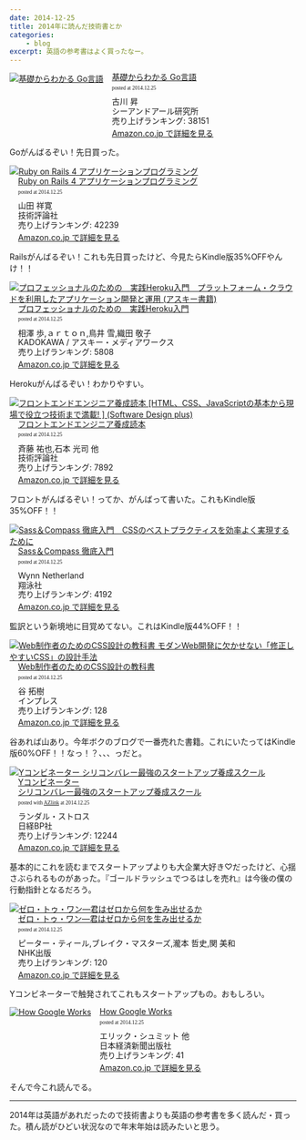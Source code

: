 ```yaml
---
date: 2014-12-25
title: 2014年に読んだ技術書とか
categories: 
    - blog
excerpt: 英語の参考書はよく買ったなー。
---
```


<div class="azlink-box"><div class="azlink-image" style="float:left"><a href="http://www.amazon.co.jp/exec/obidos/ASIN/4863541171/warikiru-22/ref=nosim/" name="azlinklink" target="_blank"><img src="http://ecx.images-amazon.com/images/I/51ZzoXpsmqL._SL160_.jpg" alt="基礎からわかる Go言語" style="border:none" /></a></div><div class="azlink-info" style="float:left;margin-left:15px;line-height:120%"><div class="azlink-name" style="margin-bottom:10px;line-height:120%"><a href="http://www.amazon.co.jp/exec/obidos/ASIN/4863541171/warikiru-22/ref=nosim/" name="azlinklink" target="_blank">基礎からわかる Go言語</a><div class="azlink-powered-date" style="font-size:7pt;margin-top:5px;font-family:verdana;line-height:120%">posted at 2014.12.25</div></div><div class="azlink-detail">古川 昇<br />シーアンドアール研究所<br />売り上げランキング: 38151<br /></div><div class="azlink-link" style="margin-top:5px"><a href="http://www.amazon.co.jp/exec/obidos/ASIN/4863541171/warikiru-22/ref=nosim/" target="_blank">Amazon.co.jp で詳細を見る</a></div></div><div class="azlink-footer" style="clear:left"></div></div>

Goがんばるぞい！先日買った。

<div class="azlink-box"><div class="azlink-image" style="float:left"><a href="http://www.amazon.co.jp/exec/obidos/ASIN/4774164100/warikiru-22/ref=nosim/" name="azlinklink" target="_blank"><img src="http://ecx.images-amazon.com/images/I/51lycs3O%2BrL._SL160_.jpg" alt="Ruby on Rails 4 アプリケーションプログラミング" style="border:none" /></a></div><div class="azlink-info" style="float:left;margin-left:15px;line-height:120%"><div class="azlink-name" style="margin-bottom:10px;line-height:120%"><a href="http://www.amazon.co.jp/exec/obidos/ASIN/4774164100/warikiru-22/ref=nosim/" name="azlinklink" target="_blank">Ruby on Rails 4 アプリケーションプログラミング</a><div class="azlink-powered-date" style="font-size:7pt;margin-top:5px;font-family:verdana;line-height:120%">posted at 2014.12.25</div></div><div class="azlink-detail">山田 祥寛<br />技術評論社<br />売り上げランキング: 42239<br /></div><div class="azlink-link" style="margin-top:5px"><a href="http://www.amazon.co.jp/exec/obidos/ASIN/4774164100/warikiru-22/ref=nosim/" target="_blank">Amazon.co.jp で詳細を見る</a></div></div><div class="azlink-footer" style="clear:left"></div></div>

Railsがんばるぞい！これも先日買ったけど、今見たらKindle版35%OFFやんけ！！

<div class="azlink-box"><div class="azlink-image" style="float:left"><a href="http://www.amazon.co.jp/exec/obidos/ASIN/B00NXMTLHK/warikiru-22/ref=nosim/" name="azlinklink" target="_blank"><img src="http://ecx.images-amazon.com/images/I/51nW5yO0fVL._SL160_.jpg" alt="プロフェッショナルのための　実践Heroku入門　プラットフォーム・クラウドを利用したアプリケーション開発と運用 (アスキー書籍)" style="border:none" /></a></div><div class="azlink-info" style="float:left;margin-left:15px;line-height:120%"><div class="azlink-name" style="margin-bottom:10px;line-height:120%"><a href="http://www.amazon.co.jp/exec/obidos/ASIN/B00NXMTLHK/warikiru-22/ref=nosim/" name="azlinklink" target="_blank">プロフェッショナルのための　実践Heroku入門</a><div class="azlink-powered-date" style="font-size:7pt;margin-top:5px;font-family:verdana;line-height:120%">posted at 2014.12.25</div></div><div class="azlink-detail">相澤 歩,ａｒｔｏｎ,鳥井 雪,織田 敬子<br />KADOKAWA / アスキー・メディアワークス<br />売り上げランキング: 5808<br /></div><div class="azlink-link" style="margin-top:5px"><a href="http://www.amazon.co.jp/exec/obidos/ASIN/B00NXMTLHK/warikiru-22/ref=nosim/" target="_blank">Amazon.co.jp で詳細を見る</a></div></div><div class="azlink-footer" style="clear:left"></div></div>

Herokuがんばるぞい！わかりやすい。

<div class="azlink-box"><div class="azlink-image" style="float:left"><a href="http://www.amazon.co.jp/exec/obidos/ASIN/4774165786/warikiru-22/ref=nosim/" name="azlinklink" target="_blank"><img src="http://ecx.images-amazon.com/images/I/51A%2B-kjo8gL._SL160_.jpg" alt="フロントエンドエンジニア養成読本 [HTML、CSS、JavaScriptの基本から現場で役立つ技術まで満載! ] (Software Design plus)" style="border:none" /></a></div><div class="azlink-info" style="float:left;margin-left:15px;line-height:120%"><div class="azlink-name" style="margin-bottom:10px;line-height:120%"><a href="http://www.amazon.co.jp/exec/obidos/ASIN/4774165786/warikiru-22/ref=nosim/" name="azlinklink" target="_blank">フロントエンドエンジニア養成読本</a><div class="azlink-powered-date" style="font-size:7pt;margin-top:5px;font-family:verdana;line-height:120%">posted at 2014.12.25</div></div><div class="azlink-detail">斉藤 祐也,石本 光司 他<br />技術評論社<br />売り上げランキング: 7892<br /></div><div class="azlink-link" style="margin-top:5px"><a href="http://www.amazon.co.jp/exec/obidos/ASIN/4774165786/warikiru-22/ref=nosim/" target="_blank">Amazon.co.jp で詳細を見る</a></div></div><div class="azlink-footer" style="clear:left"></div></div>

フロントがんばるぞい！ってか、がんばって書いた。これもKindle版35%OFF！！

<div class="azlink-box"><div class="azlink-image" style="float:left"><a href="http://www.amazon.co.jp/exec/obidos/ASIN/B00J8DSQ6K/warikiru-22/ref=nosim/" name="azlinklink" target="_blank"><img src="http://ecx.images-amazon.com/images/I/517HFB9SweL._SL160_.jpg" alt="Sass＆Compass 徹底入門　CSSのベストプラクティスを効率よく実現するために" style="border:none" /></a></div><div class="azlink-info" style="float:left;margin-left:15px;line-height:120%"><div class="azlink-name" style="margin-bottom:10px;line-height:120%"><a href="http://www.amazon.co.jp/exec/obidos/ASIN/B00J8DSQ6K/warikiru-22/ref=nosim/" name="azlinklink" target="_blank">Sass＆Compass 徹底入門</a><div class="azlink-powered-date" style="font-size:7pt;margin-top:5px;font-family:verdana;line-height:120%">posted at 2014.12.25</div></div><div class="azlink-detail">Wynn Netherland<br />翔泳社<br />売り上げランキング: 4192<br /></div><div class="azlink-link" style="margin-top:5px"><a href="http://www.amazon.co.jp/exec/obidos/ASIN/B00J8DSQ6K/warikiru-22/ref=nosim/" target="_blank">Amazon.co.jp で詳細を見る</a></div></div><div class="azlink-footer" style="clear:left"></div></div>

監訳という新境地に目覚めてない。これはKindle版44%OFF！！

<div class="azlink-box"><div class="azlink-image" style="float:left"><a href="http://www.amazon.co.jp/exec/obidos/ASIN/B00M0ESXUI/warikiru-22/ref=nosim/" name="azlinklink" target="_blank"><img src="http://ecx.images-amazon.com/images/I/51nSEOKWSrL._SL160_.jpg" alt="Web制作者のためのCSS設計の教科書 モダンWeb開発に欠かせない「修正しやすいCSS」の設計手法" style="border:none" /></a></div><div class="azlink-info" style="float:left;margin-left:15px;line-height:120%"><div class="azlink-name" style="margin-bottom:10px;line-height:120%"><a href="http://www.amazon.co.jp/exec/obidos/ASIN/B00M0ESXUI/warikiru-22/ref=nosim/" name="azlinklink" target="_blank">Web制作者のためのCSS設計の教科書</a><div class="azlink-powered-date" style="font-size:7pt;margin-top:5px;font-family:verdana;line-height:120%">posted at 2014.12.25</div></div><div class="azlink-detail">谷 拓樹<br />インプレス<br />売り上げランキング: 128<br /></div><div class="azlink-link" style="margin-top:5px"><a href="http://www.amazon.co.jp/exec/obidos/ASIN/B00M0ESXUI/warikiru-22/ref=nosim/" target="_blank">Amazon.co.jp で詳細を見る</a></div></div><div class="azlink-footer" style="clear:left"></div></div>

谷あれば山あり。今年ボクのブログで一番売れた書籍。これにいたってはKindle版60%OFF！！なっ！？、、、っだと。

<div class="azlink-box"><div class="azlink-image" style="float:left"><a href="http://www.amazon.co.jp/exec/obidos/ASIN/4822249468/warikiru-22/ref=nosim/" name="azlinklink" target="_blank"><img src="http://ecx.images-amazon.com/images/I/41u9RLdwuIL._SL160_.jpg" alt="Yコンビネーター シリコンバレー最強のスタートアップ養成スクール" style="border:none" /></a></div><div class="azlink-info" style="float:left;margin-left:15px;line-height:120%"><div class="azlink-name" style="margin-bottom:10px;line-height:120%"><a href="http://www.amazon.co.jp/exec/obidos/ASIN/4822249468/warikiru-22/ref=nosim/" name="azlinklink" target="_blank">Yコンビネーター<br>シリコンバレー最強のスタートアップ養成スクール</a><div class="azlink-powered-date" style="font-size:7pt;margin-top:5px;font-family:verdana;line-height:120%">posted with <a href="http://sakuratan.biz/azlink/dp/Y%E3%82%B3%E3%83%B3%E3%83%93%E3%83%8D%E3%83%BC%E3%82%BF%E3%83%BC%20%E3%82%B7%E3%83%AA%E3%82%B3%E3%83%B3%E3%83%90%E3%83%AC%E3%83%BC%E6%9C%80%E5%BC%B7%E3%81%AE%E3%82%B9%E3%82%BF%E3%83%BC%E3%83%88%E3%82%A2%E3%83%83%E3%83%97%E9%A4%8A%E6%88%90%E3%82%B9%E3%82%AF%E3%83%BC%E3%83%AB/4822249468/warikiru-22" target="_blank">AZlink</a>  at 2014.12.25</div></div><div class="azlink-detail">ランダル・ストロス<br />日経BP社<br />売り上げランキング: 12244<br /></div><div class="azlink-link" style="margin-top:5px"><a href="http://www.amazon.co.jp/exec/obidos/ASIN/4822249468/warikiru-22/ref=nosim/" target="_blank">Amazon.co.jp で詳細を見る</a></div></div><div class="azlink-footer" style="clear:left"></div></div>

基本的にこれを読むまでスタートアップよりも大企業大好き♡だったけど、心揺さぶられるものがあった。『ゴールドラッシュでつるはしを売れ』は今後の僕の行動指針となるだろう。

<div class="azlink-box"><div class="azlink-image" style="float:left"><a href="http://www.amazon.co.jp/exec/obidos/ASIN/4140816589/warikiru-22/ref=nosim/" name="azlinklink" target="_blank"><img src="http://ecx.images-amazon.com/images/I/41aXtS8PLML._SL160_.jpg" alt="ゼロ・トゥ・ワン―君はゼロから何を生み出せるか" style="border:none" /></a></div><div class="azlink-info" style="float:left;margin-left:15px;line-height:120%"><div class="azlink-name" style="margin-bottom:10px;line-height:120%"><a href="http://www.amazon.co.jp/exec/obidos/ASIN/4140816589/warikiru-22/ref=nosim/" name="azlinklink" target="_blank">ゼロ・トゥ・ワン―君はゼロから何を生み出せるか</a><div class="azlink-powered-date" style="font-size:7pt;margin-top:5px;font-family:verdana;line-height:120%">posted at 2014.12.25</div></div><div class="azlink-detail">ピーター・ティール,ブレイク・マスターズ,瀧本 哲史,関 美和<br />NHK出版<br />売り上げランキング: 120<br /></div><div class="azlink-link" style="margin-top:5px"><a href="http://www.amazon.co.jp/exec/obidos/ASIN/4140816589/warikiru-22/ref=nosim/" target="_blank">Amazon.co.jp で詳細を見る</a></div></div><div class="azlink-footer" style="clear:left"></div></div>

Yコンビネーターで触発されてこれもスタートアップもの。おもしろい。

<div class="azlink-box"><div class="azlink-image" style="float:left"><a href="http://www.amazon.co.jp/exec/obidos/ASIN/B00OJVMK5O/warikiru-22/ref=nosim/" name="azlinklink" target="_blank"><img src="http://ecx.images-amazon.com/images/I/51lusOSU33L._SL160_.jpg" alt="How Google Works" style="border:none" /></a></div><div class="azlink-info" style="float:left;margin-left:15px;line-height:120%"><div class="azlink-name" style="margin-bottom:10px;line-height:120%"><a href="http://www.amazon.co.jp/exec/obidos/ASIN/B00OJVMK5O/warikiru-22/ref=nosim/" name="azlinklink" target="_blank">How Google Works</a><div class="azlink-powered-date" style="font-size:7pt;margin-top:5px;font-family:verdana;line-height:120%">posted at 2014.12.25</div></div><div class="azlink-detail">エリック・シュミット 他<br />日本経済新聞出版社<br />売り上げランキング: 41<br /></div><div class="azlink-link" style="margin-top:5px"><a href="http://www.amazon.co.jp/exec/obidos/ASIN/B00OJVMK5O/warikiru-22/ref=nosim/" target="_blank">Amazon.co.jp で詳細を見る</a></div></div><div class="azlink-footer" style="clear:left"></div></div>

そんで今これ読んでる。

***

2014年は英語があれだったので技術書よりも英語の参考書を多く読んだ・買った。積ん読がひどい状況なので年末年始は読みたいと思う。
